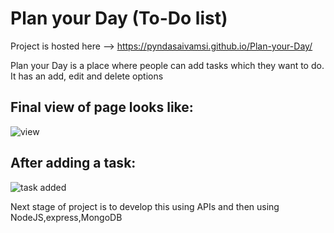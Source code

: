 # Plan your Day (To-Do list)

Project is hosted here --> https://pyndasaivamsi.github.io/Plan-your-Day/

Plan your Day is a place where people can add tasks which they want to do. It has an add, edit and delete options

## Final view of page looks like:
![view](https://user-images.githubusercontent.com/97884235/177609008-7901432d-ddee-47f1-8d4f-c96f9e28f570.png)


## After adding a task:
![task added](https://user-images.githubusercontent.com/97884235/177609037-7f260b83-7893-4cff-bc1a-9d9e7dbb7597.png)


Next stage of project is to develop this using APIs and then using NodeJS,express,MongoDB
